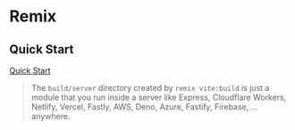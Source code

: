 # Remix <Tag variant="brand" value="0.5 h" />

## Quick Start <Tag value="0.5 h" />

<Timestamp value="March 26, 2024" />

[Quick Start](https://remix.run/docs/en/main/start/quickstart)

> The `build/server` directory created by `remix vite:build` is just a module that you run inside a server like Express, Cloudflare Workers, Netlify, Vercel, Fastly, AWS, Deno, Azure, Fastify, Firebase, ... anywhere.
